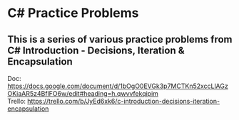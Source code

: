# C# Practice Problems

## This is a series of various practice problems from C# Introduction - Decisions, Iteration & Encapsulation

Doc: https://docs.google.com/document/d/1bOgO0EVGk3p7MCTKn52xccLlAGzOKiaAR5z4BflFO6w/edit#heading=h.qwvvfekqipim <br>
Trello: https://trello.com/b/JyEd6xk6/c-introduction-decisions-iteration-encapsulation 
